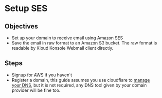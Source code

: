 # Setup SES

## Objectives
- Set up your domain to receive email using Amazon SES
- Save the email in raw format to an Amazon S3 bucket. The raw format is readable by Kloud Konsole Webmail client directly.

## Steps
- [Signup for AWS](https://portal.aws.amazon.com/gp/aws/developer/registration/index.html) if you haven't
- Register a domain, this guide assumes you use cloudflare to [manage your DNS](https://support.cloudflare.com/hc/en-us/articles/360019093151-Managing-DNS-records-in-Cloudflare), but it is not required, any DNS tool given by your domain provider will be fine too.


